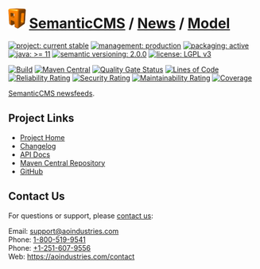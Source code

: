 # [<img src="ao-logo.png" alt="AO Logo" width="35" height="40">](https://github.com/ao-apps) [SemanticCMS](https://github.com/ao-apps/semanticcms) / [News](https://github.com/ao-apps/semanticcms-news) / [Model](https://github.com/ao-apps/semanticcms-news-model)

[![project: current stable](https://semanticcms.com/ao-badges/project-current-stable.svg)](https://aoindustries.com/life-cycle#project-current-stable)
[![management: production](https://semanticcms.com/ao-badges/management-production.svg)](https://aoindustries.com/life-cycle#management-production)
[![packaging: active](https://semanticcms.com/ao-badges/packaging-active.svg)](https://aoindustries.com/life-cycle#packaging-active)  
[![java: &gt;= 11](https://semanticcms.com/ao-badges/java-11.svg)](https://docs.oracle.com/en/java/javase/11/docs/api/)
[![semantic versioning: 2.0.0](https://semanticcms.com/ao-badges/semver-2.0.0.svg)](http://semver.org/spec/v2.0.0.html)
[![license: LGPL v3](https://semanticcms.com/ao-badges/license-lgpl-3.0.svg)](https://www.gnu.org/licenses/lgpl-3.0)

[![Build](https://github.com/ao-apps/semanticcms-news-model/workflows/Build/badge.svg?branch=1.x)](https://github.com/ao-apps/semanticcms-news-model/actions?query=workflow%3ABuild)
[![Maven Central](https://maven-badges.herokuapp.com/maven-central/com.semanticcms/semanticcms-news-model/badge.svg)](https://maven-badges.herokuapp.com/maven-central/com.semanticcms/semanticcms-news-model)
[![Quality Gate Status](https://sonarcloud.io/api/project_badges/measure?branch=1.x&project=com.semanticcms%3Asemanticcms-news-model&metric=alert_status)](https://sonarcloud.io/dashboard?branch=1.x&id=com.semanticcms%3Asemanticcms-news-model)
[![Lines of Code](https://sonarcloud.io/api/project_badges/measure?branch=1.x&project=com.semanticcms%3Asemanticcms-news-model&metric=ncloc)](https://sonarcloud.io/component_measures?branch=1.x&id=com.semanticcms%3Asemanticcms-news-model&metric=ncloc)  
[![Reliability Rating](https://sonarcloud.io/api/project_badges/measure?branch=1.x&project=com.semanticcms%3Asemanticcms-news-model&metric=reliability_rating)](https://sonarcloud.io/component_measures?branch=1.x&id=com.semanticcms%3Asemanticcms-news-model&metric=Reliability)
[![Security Rating](https://sonarcloud.io/api/project_badges/measure?branch=1.x&project=com.semanticcms%3Asemanticcms-news-model&metric=security_rating)](https://sonarcloud.io/component_measures?branch=1.x&id=com.semanticcms%3Asemanticcms-news-model&metric=Security)
[![Maintainability Rating](https://sonarcloud.io/api/project_badges/measure?branch=1.x&project=com.semanticcms%3Asemanticcms-news-model&metric=sqale_rating)](https://sonarcloud.io/component_measures?branch=1.x&id=com.semanticcms%3Asemanticcms-news-model&metric=Maintainability)
[![Coverage](https://sonarcloud.io/api/project_badges/measure?branch=1.x&project=com.semanticcms%3Asemanticcms-news-model&metric=coverage)](https://sonarcloud.io/component_measures?branch=1.x&id=com.semanticcms%3Asemanticcms-news-model&metric=Coverage)

[SemanticCMS newsfeeds](https://github.com/ao-apps/semanticcms-news).

## Project Links
* [Project Home](https://semanticcms.com/news/model/)
* [Changelog](https://semanticcms.com/news/model/changelog)
* [API Docs](https://semanticcms.com/news/model/apidocs/)
* [Maven Central Repository](https://search.maven.org/artifact/com.semanticcms/semanticcms-news-model)
* [GitHub](https://github.com/ao-apps/semanticcms-news-model)

## Contact Us
For questions or support, please [contact us](https://aoindustries.com/contact):

Email: [support@aoindustries.com](mailto:support@aoindustries.com)  
Phone: [1-800-519-9541](tel:1-800-519-9541)  
Phone: [+1-251-607-9556](tel:+1-251-607-9556)  
Web: https://aoindustries.com/contact

